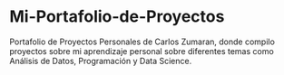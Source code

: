 # Mi-Portafolio-de-Proyectos
Portafolio de Proyectos Personales de Carlos Zumaran, donde compilo proyectos sobre mi aprendizaje personal sobre diferentes temas como Análisis de Datos, Programación y Data Science.
